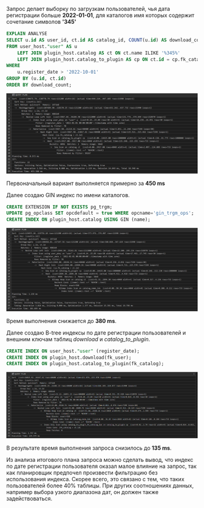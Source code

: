 ﻿Запрос делает выборку по загрузкам пользователей, чья дата регистрации больше **2022-01-01**, для каталогов имя которых содержит сочетание символов **'345'**
``` sql
EXPLAIN ANALYSE 
SELECT u.id AS user_id, ct.id AS catalog_id, COUNT(u.id) AS download_count
FROM user_host."user" AS u
    LEFT JOIN plugin_host.catalog AS ct ON ct.name ILIKE '%345%'
    LEFT JOIN plugin_host.catalog_to_plugin AS cp ON ct.id = cp.fk_catalog
WHERE 
    u.register_date > '2022-10-01'
GROUP BY (u.id, ct.id)
ORDER BY download_count;
```

![](../Files/index_1.png)

Первоначальный вариант выполняется примерно за **450 ms**

Далее создаю GIN индекс по имени каталогов.

``` sql
CREATE EXTENSION IF NOT EXISTS pg_trgm;
UPDATE pg_opclass SET opcdefault = true WHERE opcname='gin_trgm_ops';
CREATE INDEX ON plugin_host.catalog USING GIN (name);
```

![](../Files/index_2.png)

Время выполнения снижается до **380 ms**. 

Далее создаю B-tree индексы по дате регистрации пользователей и внешним ключам таблиц *download* и *catalog_to_plugin*.

``` sql
CREATE INDEX ON user_host."user" (register_date);
CREATE INDEX ON plugin_host.download(fk_user);
CREATE INDEX ON plugin_host.catalog_to_plugin(fk_catalog);
```

![](../Files/index_3.png)

В результате время выполнения запроса снизилось до **135 ms**.

Из анализа итогового плана запроса можно сделать вывод, что индекс по дате регистрации пользователя оказал малое влияние на запрос, так как планировщик предпочел произвести фильтрацию без использования индекса.
Скорее всего, это связано с тем, что таких пользователей более 40% таблицы.
При других соотношениях данных, например выбора узкого диапазона дат, он должен также задействоваться.
